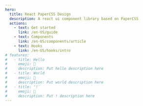 ```yaml
---
hero:
  title: React PaperCSS Design
  description: A react ui component library based on PaperCSS
  actions:
    - text: Get started
      link: /en-US/guide
    - text: Components
      link: /en-US/components/article
    - text: Hooks
      link: /en-US/hooks/intro
# features:
#   - title: Hello
#     emoji: 💎
#     description: Put hello description here
#   - title: World
#     emoji: 🌈
#     description: Put world description here
#   - title: '!'
#     emoji: 🚀
#     description: Put ! description here
---
```

